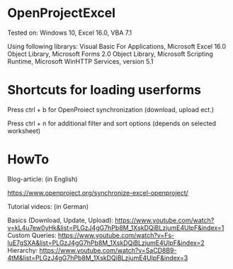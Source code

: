 # OpenProjectExcel

Tested on: Windows 10, Excel 16.0, VBA 7.1

Using following librarys: Visual Basic For Applications, Microsoft Excel 16.0 Object Library, Microsoft Forms 2.0 Object Library, Microsoft Scripting Runtime, Microsoft WinHTTP Services, version 5.1

# Shortcuts for loading userforms

Press ctrl + b for OpenProiect synchronization (download, upload ect.)

Press ctrl + n for additional filter and sort options (depends on selected worksheet)

# HowTo

Blog-article: (in English)

https://www.openproject.org/synchronize-excel-openproject/

Tutorial videos: (in German)

Basics (Download, Update, Upload): https://www.youtube.com/watch?v=kL4u7ew0yHk&list=PLGzJ4gG7hPb8M_1XskDQiBLzjumE4UlpF&index=1
Custom Queries: https://www.youtube.com/watch?v=Fs-luE7gSXA&list=PLGzJ4gG7hPb8M_1XskDQiBLzjumE4UlpF&index=2
Hierarchy: https://www.youtube.com/watch?v=SaCD8B9-4tM&list=PLGzJ4gG7hPb8M_1XskDQiBLzjumE4UlpF&index=3
